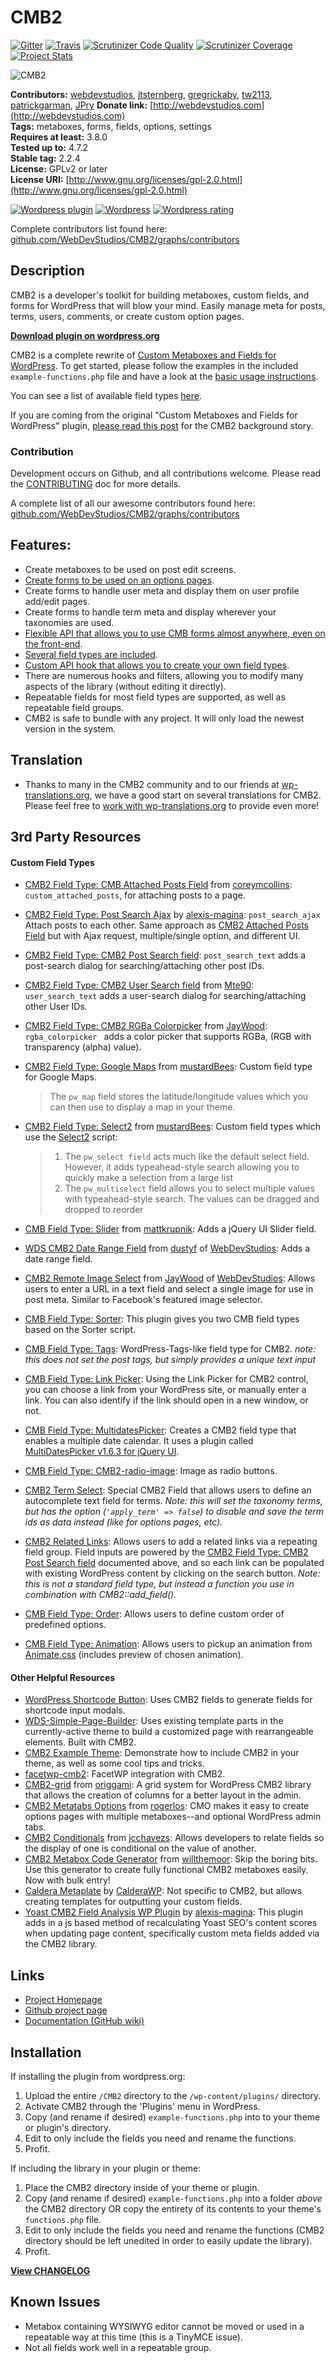 # CMB2

[![Gitter](https://badges.gitter.im/Join%20Chat.svg)](https://gitter.im/WebDevStudios/CMB2?utm_source=badge&utm_medium=badge&utm_campaign=pr-badge&utm_content=badge)
[![Travis](https://img.shields.io/travis/WebDevStudios/CMB2.svg)](https://travis-ci.org/WebDevStudios/CMB2/)
[![Scrutinizer Code Quality](https://img.shields.io/scrutinizer/g/WebDevStudios/CMB2.svg)](https://scrutinizer-ci.com/g/WebDevStudios/CMB2/?branch=trunk)
[![Scrutinizer Coverage](https://img.shields.io/scrutinizer/coverage/g/WebDevStudios/CMB2.svg)](https://scrutinizer-ci.com/g/WebDevStudios/CMB2/?branch=trunk)
[![Project Stats](https://www.openhub.net/p/CMB2/widgets/project_thin_badge.gif)](https://www.openhub.net/p/CMB2)

![CMB2](https://plugins.trac.wordpress.org/export/HEAD/cmb2/assets/banner-1544x500.png)

**Contributors:**      [webdevstudios](https://github.com/webdevstudios), [jtsternberg](https://github.com/jtsternberg), [gregrickaby](https://github.com/gregrickaby), [tw2113](https://github.com/tw2113), [patrickgarman](https://github.com/pmgarman), [JPry](https://github.com/JPry)
**Donate link:**       [http://webdevstudios.com](http://webdevstudios.com)  
**Tags:**              metaboxes, forms, fields, options, settings  
**Requires at least:** 3.8.0  
**Tested up to:**      4.7.2  
**Stable tag:**        2.2.4  
**License:**           GPLv2 or later  
**License URI:**       [http://www.gnu.org/licenses/gpl-2.0.html](http://www.gnu.org/licenses/gpl-2.0.html)  

[![Wordpress plugin](https://img.shields.io/wordpress/plugin/v/cmb2.svg)](https://wordpress.org/plugins/cmb2/)
[![Wordpress](https://img.shields.io/wordpress/plugin/dt/cmb2.svg)](https://wordpress.org/plugins/cmb2/)
[![Wordpress rating](https://img.shields.io/wordpress/plugin/r/cmb2.svg)](https://wordpress.org/plugins/cmb2/)

Complete contributors list found here: [github.com/WebDevStudios/CMB2/graphs/contributors](https://github.com/WebDevStudios/CMB2/graphs/contributors)

## Description

CMB2 is a developer's toolkit for building metaboxes, custom fields, and forms for WordPress that will blow your mind. Easily manage meta for posts, terms, users, comments, or create custom option pages.

**[Download plugin on wordpress.org](https://wordpress.org/plugins/cmb2/)**

CMB2 is a complete rewrite of [Custom Metaboxes and Fields for WordPress](https://github.com/WebDevStudios/Custom-Metaboxes-and-Fields-for-WordPress). To get started, please follow the examples in the included `example-functions.php` file and have a look at the [basic usage instructions](https://github.com/WebDevStudios/CMB2/wiki/Basic-Usage).

You can see a list of available field types [here](https://github.com/WebDevStudios/CMB2/wiki/Field-Types#types).

If you are coming from the original "Custom Metaboxes and Fields for WordPress" plugin, [please read this post](https://webdevstudios.com/2015/02/02/cmb2-wordpress-plugin/) for the CMB2 background story.

### Contribution
Development occurs on Github, and all contributions welcome. Please read the [CONTRIBUTING](https://github.com/WebDevStudios/CMB2/blob/master/CONTRIBUTING.md) doc for more details.

A complete list of all our awesome contributors found here: [github.com/WebDevStudios/CMB2/graphs/contributors](https://github.com/WebDevStudios/CMB2/graphs/contributors)

## Features:

* Create metaboxes to be used on post edit screens.
* [Create forms to be used on an options pages](https://github.com/WebDevStudios/CMB2/wiki/Using-CMB-to-create-an-Admin-Theme-Options-Page).
* Create forms to handle user meta and display them on user profile add/edit pages.
* Create forms to handle term meta and display wherever your taxonomies are used.
* [Flexible API that allows you to use CMB forms almost anywhere, even on the front-end](https://github.com/WebDevStudios/CMB2/wiki/Bringing-Metaboxes-to-the-Front-end).
* [Several field types are included](https://github.com/WebDevStudios/CMB2/wiki/Field-Types).
* [Custom API hook that allows you to create your own field types](https://github.com/WebDevStudios/CMB2/wiki/Adding-your-own-field-types).
* There are numerous hooks and filters, allowing you to modify many aspects of the library (without editing it directly).
* Repeatable fields for most field types are supported, as well as repeatable field groups.
* CMB2 is safe to bundle with any project. It will only load the newest version in the system.

## Translation
* Thanks to many in the CMB2 community and to our friends at [wp-translations.org](http://wp-translations.org/project/cmb2/), we have a good start on several translations for CMB2. Please feel free to [work with wp-translations.org](http://wp-translations.org/project/cmb2/) to provide even more!

## 3rd Party Resources

#### Custom Field Types
* [CMB2 Field Type: CMB Attached Posts Field](https://github.com/coreymcollins/cmb-attached-posts) from [coreymcollins](https://github.com/coreymcollins): `custom_attached_posts`, for attaching posts to a page.
* [CMB2 Field Type: Post Search Ajax](https://github.com/alexis-magina/cmb2-field-post-search-ajax) by [alexis-magina](https://github.com/alexis-magina): `post_search_ajax` Attach posts to each other. Same approach as [CMB2 Attached Posts Field](https://github.com/coreymcollins/cmb-attached-posts) but with Ajax request, multiple/single option, and different UI.
* [CMB2 Field Type: CMB2 Post Search field](https://github.com/WebDevStudios/CMB2-Post-Search-field): `post_search_text` adds a post-search dialog for searching/attaching other post IDs.
* [CMB2 Field Type: CMB2 User Search field](https://github.com/Mte90/CMB2-User-Search-field) from [Mte90](https://github.com/Mte90): `user_search_text` adds a user-search dialog for searching/attaching other User IDs.
* [CMB2 Field Type: CMB2 RGBa Colorpicker](https://github.com/JayWood/CMB2_RGBa_Picker) from [JayWood](https://github.com/JayWood): `rgba_colorpicker ` adds a color picker that supports RGBa, (RGB with transparency (alpha) value).
* [CMB2 Field Type: Google Maps](https://github.com/mustardBees/cmb_field_map) from [mustardBees](https://github.com/mustardBees): Custom field type for Google Maps.
	> The `pw_map` field stores the latitude/longitude values which you can then use to display a map in your theme.

* [CMB2 Field Type: Select2](https://github.com/mustardBees/cmb-field-select2) from [mustardBees](https://github.com/mustardBees): Custom field types which use the [Select2](http://ivaynberg.github.io/select2/) script:

	> 1. The `pw_select field` acts much like the default select field. However, it adds typeahead-style search allowing you to quickly make a selection from a large list
	> 2. The `pw_multiselect` field allows you to select multiple values with typeahead-style search. The values can be dragged and dropped to reorder

* [CMB Field Type: Slider](https://github.com/qmatt/cmb2-field-slider) from [mattkrupnik](https://github.com/mattkrupnik/): Adds a jQuery UI Slider field.
* [WDS CMB2 Date Range Field](https://github.com/WebDevStudios/CMB2-Date-Range-Field) from [dustyf](https://github.com/dustyf) of [WebDevStudios](https://github.com/WebDevStudios): Adds a date range field.
* [CMB2 Remote Image Select](https://github.com/WebDevStudios/CMB2-Remote-Image-Select-Field) from [JayWood](https://github.com/JayWood) of [WebDevStudios](https://github.com/WebDevStudios): Allows users to enter a URL in a text field and select a single image for use in post meta. Similar to Facebook's featured image selector.
* [CMB Field Type: Sorter](https://wordpress.org/plugins/cmb-field-type-sorter/): This plugin gives you two CMB field types based on the Sorter script.
* [CMB Field Type: Tags](https://github.com/florianbeck/cmb2-field-type-tags): WordPress-Tags-like field type for CMB2. _note: this does not set the post tags, but simply provides a unique text input_
* [CMB Field Type: Link Picker](https://wordpress.org/plugins/link-picker-for-cmb2/): Using the Link Picker for CMB2 control, you can choose a link from your WordPress site, or manually enter a link. You can also identify if the link should open in a new window, or not.
* [CMB Field Type: MultidatesPicker](https://github.com/origgami/cmb2-multidates-picker): Creates a CMB2 field type that enables a multiple date calendar. It uses a plugin called [MultiDatesPicker v1.6.3 for jQuery UI](http://multidatespickr.sourceforge.net/).
* [CMB Field Type: CMB2-radio-image](https://github.com/satwinderrathore/CMB2-radio-image): Image as radio buttons.
* [CMB2 Term Select](https://github.com/florianbeck/cmb2-field-type-tags): Special CMB2 Field that allows users to define an autocomplete text field for terms. _Note: this will set the taxonomy terms, but has the option (`'apply_term' => false`) to disable and save the term ids as data instead (like for options pages, etc)._
* [CMB2 Related Links](https://github.com/jtsternberg/CMB2-Related-Links): Allows users to add a related links via a repeating field group. Field inputs are powered by the [CMB2 Field Type: CMB2 Post Search field](https://github.com/WebDevStudios/CMB2-Post-Search-field) documented above, and so each link can be populated with existing WordPress content by clicking on the search button. _Note: this is not a standard field type, but instead a function you use in combination with CMB2::add_field()._
* [CMB Field Type: Order](https://github.com/rubengc/cmb2-field-order): Allows users to define custom order of predefined options.
* [CMB Field Type: Animation](https://github.com/rubengc/cmb2-field-animation): Allows users to pickup an animation from [Animate.css](https://github.com/daneden/animate.css) (includes preview of chosen animation).

#### Other Helpful Resources
* [WordPress Shortcode Button](https://github.com/jtsternberg/Shortcode_Button): Uses CMB2 fields to generate fields for shortcode input modals.
* [WDS-Simple-Page-Builder](https://github.com/WebDevStudios/WDS-Simple-Page-Builder): Uses existing template parts in the currently-active theme to build a customized page with rearrangeable elements. Built with CMB2.
* [CMB2 Example Theme](https://github.com/WebDevStudios/CMB2-Example-Theme): Demonstrate how to include CMB2 in your theme, as well as some cool tips and tricks.
* [facetwp-cmb2](https://github.com/FacetWP/facetwp-cmb2): FacetWP integration with CMB2.
* [CMB2-grid](https://github.com/origgami/CMB2-grid) from [origgami](https://github.com/origgami/): A grid system for WordPress CMB2 library that allows the creation of columns for a better layout in the admin.
* [CMB2 Metatabs Options](https://github.com/rogerlos/cmb2-metatabs-options) from [rogerlos](https://github.com/rogerlos/): CMO makes it easy to create options pages with multiple metaboxes--and optional WordPress admin tabs.
* [CMB2 Conditionals](https://github.com/jcchavezs/cmb2-conditionals) from [jcchavezs](https://github.com/jcchavezs/): Allows developers to relate fields so the display of one is conditional on the value of another.
* [CMB2 Metabox Code Generator](http://willthemoor.github.io/cmb2-metabox-generator/) from [willthemoor](https://github.com/willthemoor/): Skip the boring bits. Use this generator to create fully functional CMB2 metaboxes easily. Now with bulk entry!
* [Caldera Metaplate](https://wordpress.org/plugins/caldera-metaplate/) by [CalderaWP](https://calderawp.com/): Not specific to CMB2, but allows creating templates for outputting your custom fields.
* [Yoast CMB2 Field Analysis WP Plugin](https://github.com/alexis-magina/yoast-cmb2-field-analysis) by [alexis-magina](https://github.com/alexis-magina): This plugin adds in a js based method of recalculating Yoast SEO's content scores when updating page content, specifically custom meta fields added via the CMB2 library.


## Links
* [Project Homepage](https://cmb2.io)
* [Github project page](https://github.com/webdevstudios/CMB2)
* [Documentation (GitHub wiki)](https://github.com/webdevstudios/CMB2/wiki)

## Installation

If installing the plugin from wordpress.org:

1. Upload the entire `/CMB2` directory to the `/wp-content/plugins/` directory.
2. Activate CMB2 through the 'Plugins' menu in WordPress.
2. Copy (and rename if desired) `example-functions.php` into to your theme or plugin's directory.
2. Edit to only include the fields you need and rename the functions.
4. Profit.

If including the library in your plugin or theme:

1. Place the CMB2 directory inside of your theme or plugin.
2. Copy (and rename if desired) `example-functions.php` into a folder *above* the CMB2 directory OR copy the entirety of its contents to your theme's `functions.php` file.
2. Edit to only include the fields you need and rename the functions (CMB2 directory should be left unedited in order to easily update the library).
4. Profit.

**[View CHANGELOG](https://github.com/WebDevStudios/CMB2/blob/master/CHANGELOG.md)**

## Known Issues

* Metabox containing WYSIWYG editor cannot be moved or used in a repeatable way at this time (this is a TinyMCE issue).
* Not all fields work well in a repeatable group.

